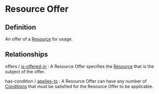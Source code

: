 # Resource Offer

## Definition
An offer of a [Resource](../entities/Resource.md) for usage.

## Relationships

<a name="rel__offers">offers</a> / [is-offered-in](../entities/Resource.md#user-content-rel__is-offered-in) : A Resource Offer specifies the [Resource](../entities/Resource.md) that is the subject of the offer.

<a name="rel__has-condition">has-condition</a> / [applies-to](../entities/Condition.md#user-content-rel__applies-to) : A Resource Offer can have any number of [Conditions](../entities/Condition.md) that must be satisfied for the Resource Offer to be applicable.

